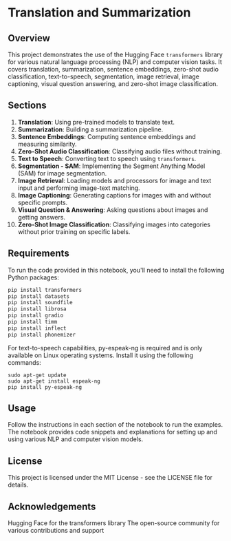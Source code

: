# Translation and Summarization

## Overview

This project demonstrates the use of the Hugging Face `transformers` library for various natural language processing (NLP) and computer vision tasks. It covers translation, summarization, sentence embeddings, zero-shot audio classification, text-to-speech, segmentation, image retrieval, image captioning, visual question answering, and zero-shot image classification.

## Sections

1. **Translation**: Using pre-trained models to translate text.
2. **Summarization**: Building a summarization pipeline.
3. **Sentence Embeddings**: Computing sentence embeddings and measuring similarity.
4. **Zero-Shot Audio Classification**: Classifying audio files without training.
5. **Text to Speech**: Converting text to speech using `transformers`.
6. **Segmentation - SAM**: Implementing the Segment Anything Model (SAM) for image segmentation.
7. **Image Retrieval**: Loading models and processors for image and text input and performing image-text matching.
8. **Image Captioning**: Generating captions for images with and without specific prompts.
9. **Visual Question & Answering**: Asking questions about images and getting answers.
10. **Zero-Shot Image Classification**: Classifying images into categories without prior training on specific labels.

## Requirements

To run the code provided in this notebook, you'll need to install the following Python packages:

```bash
pip install transformers
pip install datasets
pip install soundfile
pip install librosa
pip install gradio
pip install timm
pip install inflect
pip install phonemizer
```

For text-to-speech capabilities, py-espeak-ng is required and is only available on Linux operating systems. Install it using the following commands:
```
sudo apt-get update
sudo apt-get install espeak-ng
pip install py-espeak-ng
```

## Usage
Follow the instructions in each section of the notebook to run the examples. The notebook provides code snippets and explanations for setting up and using various NLP and computer vision models.

## License
This project is licensed under the MIT License - see the LICENSE file for details.

## Acknowledgements
Hugging Face for the transformers library
The open-source community for various contributions and support
